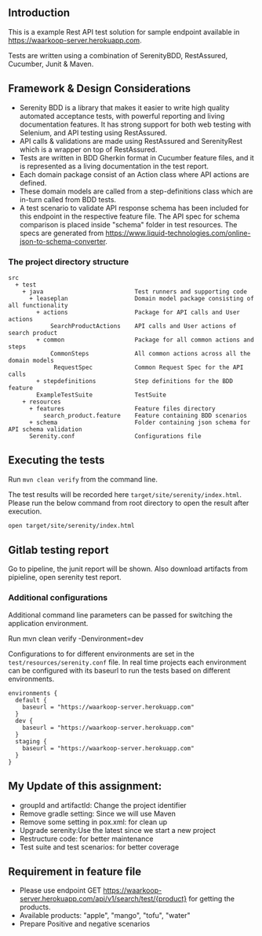 ## Introduction

This is a example Rest API test solution for sample endpoint available in https://waarkoop-server.herokuapp.com. 

Tests are written using a combination of SerenityBDD, RestAssured, Cucumber, Junit & Maven.

## Framework & Design Considerations
- Serenity BDD is a library that makes it easier to write high quality automated acceptance tests, with powerful reporting and living documentation features. It has strong support for both web testing with Selenium, and API testing using RestAssured.
- API calls & validations are made using RestAssured and SerenityRest which is a wrapper on top of RestAssured.
- Tests are written in BDD Gherkin format in Cucumber feature files, and it is represented as a living documentation in the test report.
- Each domain package consist of an Action class where API actions are defined.
- These domain models are called from a step-definitions class which are in-turn called from BDD tests.
- A test scenario to validate API response schema has been included for this endpoint in the respective feature file. The API spec for schema comparison is placed inside "schema" folder in test resources. The specs are generated from https://www.liquid-technologies.com/online-json-to-schema-converter.

### The project directory structure

```Gherkin
src
  + test
    + java                          Test runners and supporting code
      + leaseplan                   Domain model package consisting of all functionality
        + actions                   Package for API calls and User actions
            SearchProductActions    API calls and User actions of search product
        + common                    Package for all common actions and steps
            CommonSteps             All common actions across all the domain models
             RequestSpec            Common Request Spec for the API calls
        + stepdefinitions           Step definitions for the BDD feature
        ExampleTestSuite            TestSuite 
    + resources
      + features                    Feature files directory
          search_product.feature    Feature containing BDD scenarios
      + schema                      Folder containing json schema for API schema validation
      Serenity.conf                 Configurations file
```
## Executing the tests
Run `mvn clean verify` from the command line.

The test results will be recorded here `target/site/serenity/index.html`.
Please run the below command from root directory to open the result after execution.
```bash
open target/site/serenity/index.html 
```

## Gitlab testing report

Go to pipeline, the junit report will be shown. Also download artifacts from pipieline, open serenity test report.


### Additional configurations

Additional command line parameters can be passed for switching the application environment.

Run mvn clean verify -Denvironment=dev

Configurations to for different environments are set in the `test/resources/serenity.conf` file. In real time projects each environment can be configured with its baseurl to run the tests based on different environments.
```
environments {
  default {
    baseurl = "https://waarkoop-server.herokuapp.com"
  }
  dev {
    baseurl = "https://waarkoop-server.herokuapp.com"
  }
  staging {
    baseurl = "https://waarkoop-server.herokuapp.com"
  }
}
```

## My Update of this assignment:
- groupId and artifactId: Change the project identifier
- Remove gradle setting: Since we will use Maven
- Remove some setting in pox.xml: for clean up
- Upgrade serenity:Use the latest since we start a new project
- Restructure code: for better maintenance
- Test suite and test scenarios: for better coverage


## Requirement in feature file 
- Please use endpoint GET https://waarkoop-server.herokuapp.com/api/v1/search/test/{product} for getting the products.
- Available products: "apple", "mango", "tofu", "water"
- Prepare Positive and negative scenarios

